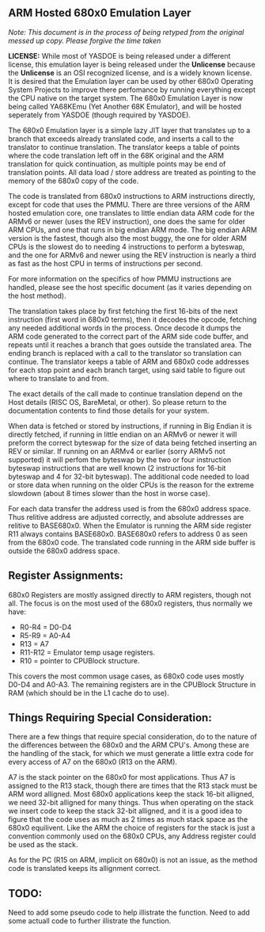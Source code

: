 ## ARM Hosted 680x0 Emulation Layer

_Note: This document is in the process of being retyped from the original messed up copy.  Please forgive the time taken_

**LICENSE:** While most of YASDOE is being released under a different license, this emulation layer is being released under the **Unlicense** because the **Unlicense** is an OSI recognized license, and is a widely known license.  It is desired that the Emulation layer can be used by other 680x0 Operating System Projects to improve there perfomance by running everything except the CPU native on the target system.  The 680x0 Emulation Layer is now being called YA68KEmu (Yet Another 68K Emulator), and will be hosted seperately from YASDOE (though required by YASDOE).

The 680x0 Emulation layer is a simple lazy JIT layer that translates up to a branch that exceeds already translated code, and inserts a call to the translator to continue translation.  The translator keeps a table of points where the code translation left off in the 68K original and the ARM translation for quick continuation, as multiple points may be end of translation points.  All data load / store address are treated as pointing to the memory of the 680x0 copy of the code.

The code is translated from 680x0 instructions to ARM instructions directly, except for code that uses the PMMU.  There are three versions of the ARM hosted emulation core, one translates to little endian data ARM code for the ARMv6 or newer (uses the REV instruction), one does the same for older ARM CPUs, and one that runs in big endian ARM mode.  The big endian ARM version is the fastest, though also the most buggy, the one for older ARM CPUs is the slowest do to needing 4 instructions to perform a byteswap, and the one for ARMv6 and newer using the REV instruction is nearly a third as fast as the host CPU in terms of instructions per second.

For more information on the specifics of how PMMU instructions are handled, please see the host specific document (as it varies depending on the host method).

The translation takes place by first fetching the first 16-bits of the next instruction (first word in 680x0 terms), then it decodes the opcode, fetching any needed additional words in the process.  Once decode it dumps the ARM code generated to the correct part of the ARM side code buffer, and repeats until it reaches a branch that goes outside the translated area.  The ending branch is replaced with a call to the translator so translation can continue.  The translator keeps a table of ARM and 680x0 code addresses for each stop point and each branch target, using said table to figure out where to translate to and from.

The exact details of the call made to continue translation depend on the Host details (RISC OS, BareMetal, or other).  So please return to the documentation contents to find those details for your system.

When data is fetched or stored by instructions, if running in Big Endian it is directly fetched, if running in little endian on an ARMv6 or newer it will preform the correct byteswap for the size of data being fetched inserting an REV or similar.  If running on an ARMv4 or earlier (sorry ARMv5 not supported) it will perfom the byteswap by the two or four instruction byteswap instructions that are well known (2 instructions for 16-bit byteswap and 4 for 32-bit byteswap).  The additional code needed to load or store data when running on the older CPUs is the reason for the extreme slowdown (about 8 times slower than the host in worse case).

For each data transfer the address used is from the 680x0 address space.  Thus relitive address are adjusted correctly, and absolute addresses are relitive to BASE680x0.  When the Emulator is running the ARM side register R11 always contains BASE680x0.  BASE680x0 refers to address 0 as seen from the 680x0 code.  The translated code running in the ARM side buffer is outside the 680x0 address space.

## Register Assignments:

680x0 Registers are mostly assigned directly to ARM registers, though not all.  The focus is on the most used of the 680x0 registers, thus normally we have:
 
* R0-R4 = D0-D4
* R5-R9 = A0-A4
* R13   = A7
* R11-R12 = Emulator temp usage registers.
* R10   = pointer to CPUBlock structure.

This covers the most common usage cases, as 680x0 code uses mostly D0-D4 and A0-A3.  The remaining registers are in the CPUBlock Structure in RAM (which should be in the L1 cache do to use).

## Things Requiring Special Consideration:

There are a few things that require special consideration, do to the nature of the differences between the 680x0 and the ARM CPU's.  Among these are the handling of the stack, for which we must generate a little extra code for every access of A7 on the 680x0 (R13 on the ARM).

A7 is the stack pointer on the 680x0 for most applications.  Thus A7 is assigned to the R13 stack, though there are times that the R13 stack must be ARM word alligned.  Most 680x0 applications keep the stack 16-bit alligned, we need 32-bit alligned for many things.  Thus when operating on the stack we insert code to keep the stack 32-bit alligned, and it is a good idea to figure that the code uses as much as 2 times as much stack space as the 680x0 equilivent.  Like the ARM the choice of registers for the stack is just a convention commonly used on the 680x0 CPUs, any Address register could be used as the stack.

As for the PC (R15 on ARM, implicit on 680x0) is not an issue, as the method code is translated keeps its allignment correct.

## TODO:

Need to add some pseudo code to help illistrate the function.  Need to add some actuall code to further illistrate the function.